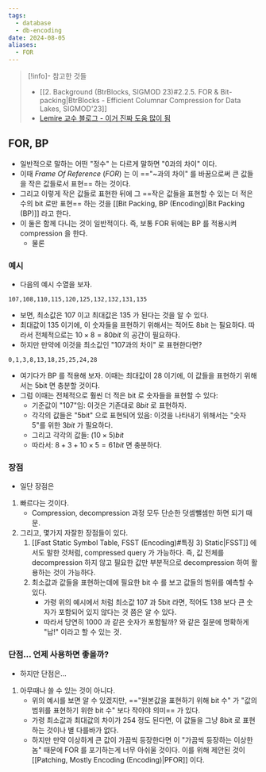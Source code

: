 ```yaml
---
tags:
  - database
  - db-encoding
date: 2024-08-05
aliases:
  - FOR
---
```

> [!info]- 참고한 것들
> - [[2. Background (BtrBlocks, SIGMOD 23)#2.2.5. FOR & Bit-packing|BtrBlocks - Efficient Columnar Compression for Data Lakes, SIGMOD'23]]
> - [Lemire 교수 블로그 - 이거 진짜 도움 많이 됨](https://lemire.me/blog/2012/02/08/effective-compression-using-frame-of-reference-and-delta-coding/)

## FOR, BP

- 일반적으로 말하는 어떤 "정수" 는 다르게 말하면 "0과의 차이" 이다.
- 이때 *Frame Of Reference* (*FOR*) 는 이 =="~과의 차이" 를 바꿈으로써 큰 값들을 작은 값들로서 표현== 하는 것이다.
- 그리고 이렇게 작은 값들로 표현한 뒤에 그 ==작은 값들을 표현할 수 있는 더 적은 수의 bit 로만 표현== 하는 것을 [[Bit Packing, BP (Encoding)|Bit Packing (BP)]] 라고 한다.
- 이 둘은 함께 다니는 것이 일반적이다. 즉, 보통 FOR 뒤에는 BP 를 적용시켜 compression 을 한다.
	- 물론

### 예시

- 다음의 예시 수열을 보자.

```
107,108,110,115,120,125,132,132,131,135
```

- 보면, 최소값은 107 이고 최대값은 135 가 된다는 것을 알 수 있다.
- 최대값이 135 이기에, 이 숫자들을 표현하기 위해서는 적어도 8bit 는 필요하다. 따라서 전체적으로는 $10 \times 8 = 80bit$ 의 공간이 필요하다.
- 하지만 만약에 이것을 최소값인 "107과의 차이" 로 표현한다면?

```
0,1,3,8,13,18,25,25,24,28
```

- 여기다가 BP 를 적용해 보자. 이때는 최대값이 28 이기에, 이 값들을 표현하기 위해서는 5bit 면 충분할 것이다.
- 그럼 이때는 전체적으로 훨씬 더 적은 bit 로 숫자들을 표현할 수 있다:
	- 기준값이 "107"임: 이것은 기존대로 $8bit$ 로 표현하자.
	- 각각의 값들은 "5bit" 으로 표현되어 있음: 이것을 나타내기 위해서는 "숫자 5"를 위한 $3bit$ 가 필요하다.
	- 그리고 각각의 값들: $(10 \times 5)bit$
	- 따라서: $8 + 3 + 10 \times 5 = 61bit$ 면 충분하다.

### 장점

- 일단 장점은
1) 빠르다는 것이다.
	- Compression, decompression 과정 모두 단순한 덧셈뺄셈만 하면 되기 때문.
2) 그리고, 몇가지 자잘한 장점들이 있다.
	1. [[Fast Static Symbol Table, FSST (Encoding)#특징 3) Static|FSST]] 에서도 말한 것처럼, compressed query 가 가능하다. 즉, 값 전체를 decompression 하지 않고 필요한 값만 부분적으로 decompression 하여 활용하는 것이 가능하다.
	2. 최소값과 값들을 표현하는데에 필요한 bit 수 를 보고 값들의 범위를 예측할 수 있다.
		- 가령 위의 예시에서 처럼 최소값 107 과 5bit 라면, 적어도 138 보다 큰 숫자가 포함되어 있지 않다는 것 쯤은 알 수 있다.
		- 따라서 당연히 1000 과 같은 숫자가 포함될까? 와 같은 질문에 명확하게 "납!" 이라고 할 수 있는 것.

### 단점... 언제 사용하면 좋을까?

- 하지만 단점은...
1) 아무때나 쓸 수 있는 것이 아니다.
	- 위의 예시를 보면 알 수 있겠지만, =="원본값을 표현하기 위해 bit 수" 가 "값의 범위를 표현하기 위한 bit 수" 보다 작아야 의미== 가 있다.
	- 가령 최소값과 최대값의 차이가 254 정도 된다면, 이 값들을 그냥 8bit 로 표현하는 것이나 별 다를바가 없다.
	- 하지만 만약 이상하게 큰 값이 가끔씩 등장한다면 이 "가끔씩 등장하는 이상한놈" 때문에 FOR 를 포기하는게 너무 아쉬울 것이다. 이를 위해 제안된 것이 [[Patching, Mostly Encoding (Encoding)|PFOR]] 이다.
